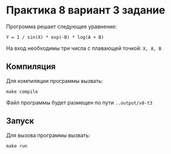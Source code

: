 # Практика 8 вариант 3 задание

Прогромма решает следующее уравнение:

```
Y = 1 / sin(X) * exp(-B) * log(A + B)
```

На вход необходимы три числа с плавающей точкой: `X, A, B`

## Компиляция

Для компиляции программы вызвать:

```shell
make compile
```

Файл программы будет размещен по пути `..output/v8-t3`

## Запуск

Для вызова программы вызвать:

```shell
make run
```
